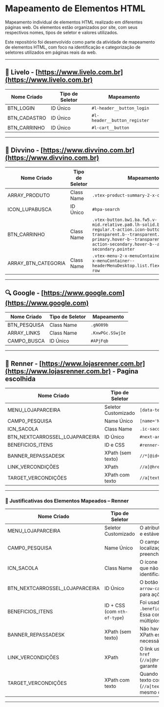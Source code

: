 # Mapeamento de Elementos HTML

Mapeamento individual de elementos HTML realizado em diferentes páginas web. Os elementos estão organizados por site, com seus respectivos nomes, tipos de seletor e valores utilizados.

Este repositório foi desenvolvido como parte da atividade de mapeamento de elementos HTML, com foco na identificação e categorização de seletores utilizados em páginas reais da web.


---

## 🔵 Livelo - [https://www.livelo.com.br](https://www.livelo.com.br)

| Nome Criado   | Tipo de Seletor | Mapeamento                |
|---------------|------------------|---------------------------|
| BTN_LOGIN     | ID Único         | `#l-header__button_login` |
| BTN_CADASTRO  | ID Único         | `#l-header__button_register` |
| BTN_CARRINHO  | ID Único         | `#l-cart__button`         |

---

## 🍷 Divvino - [https://www.divvino.com.br](https://www.divvino.com.br)

| Nome Criado        | Tipo de Seletor | Mapeamento                                                                 |
|--------------------|------------------|------------------------------------------------------------------------------|
| ARRAY_PRODUTO      | Class Name       | `.vtex-product-summary-2-x-container`                                       |
| ICON_LUPABUSCA     | ID Único         | `#hpa-search`                                                               |
| BTN_CARRINHO       | Class Name       | `.vtex-button.bw1.ba.fw5.v-mid.relative.pa0.lh-solid.br2.min-h-regular.t-action.icon-button.dib.bg-transparent.b--transparent.c-action-primary.hover-b--transparent.hover-bg-action-secondary.hover-b--action-secondary.pointer` |
| ARRAY_BTN_CATEGORIA| Class Name       | `.vtex-menu-2-x-menuContainer.vtex-menu-2-x-menuContainer--headerMenuDesktop.list.flex.pl0.mv0.flex-row` |

---

## 🔍 Google - [https://www.google.com](https://www.google.com)

| Nome Criado   | Tipo de Seletor | Mapeamento     |
|---------------|------------------|----------------|
| BTN_PESQUISA  | Class Name       | `.gNO89b`      |
| ARRAY_LINKS   | Class Name       | `.KxwPGc.SSwjIe` |
| CAMPO_BUSCA   | ID Único         | `#APjFqb`      |

---




## 👗 Renner - [https://www.lojasrenner.com.br](https://www.lojasrenner.com.br) - Pagina escolhida 





| Nome Criado               | Tipo de Seletor     | Mapeamento                                                                 |
|---------------------------|----------------------|----------------------------------------------------------------------------|
| MENU_LOJAPARCEIRA         | Seletor Customizado  | `[data-text="Lojas Parceiras"]`                                           |
| CAMP0_PESQUISA            | Name Único           | `[name='Ntt']`                                                             |
| ICN_SACOLA                | Class Name           | `.ic-sacola`                                                               |
| BTN_NEXTCARROSSEL_LOJAPARCEIRA | ID Único        | `#next-arrow-categoriesCarousel`                                          |
| BENEFICIOS_ITENS          | ID e CSS             | `#renner-beneficios` e `.beneficios:nth-of-type(1)`                        |
| BANNER_REPASSADESK        | XPath (sem texto)    | `//*[@id="repassadesk"]/div/a/img`                                         |
| LINK_VERCONDIÇÕES         | XPath                | `//a[@href='https://www.lojasrenner.com.br/regulamentos']`                 |
| TARGET_VERCONDIÇÕES       | XPath com texto      | `//a[text()='Ver condições']`                                              |

---

### 🧩 Justificativas dos Elementos Mapeados – Renner

| Nome Criado                     | Tipo de Seletor         | Justificativa |
|--------------------------------|--------------------------|---------------|
| MENU_LOJAPARCEIRA              | Seletor Customizado      |  O atributo `data-text="Lojas Parceiras"` foi o mais específico e estável para identificar o item de menu.|
| CAMP0_PESQUISA                 | Name Único               | O campo de busca possui o atributo `name='Ntt'`, permitindo localização rápida e sem ambiguidade, ideal para preenchimento automatizado. |
| ICN_SACOLA                     | Class Name               | O ícone da sacola possui uma classe exclusiva (`.ic-sacola`) que não sofre alteração com conteúdo dinâmico e permite identificação clara. |
| BTN_NEXTCARROSSEL_LOJAPARCEIRA| ID Único                 | O botão de próximo no carrossel tem um `id` único (`#next-arrow-categoriesCarousel`), sendo o melhor seletor possível para ações de navegação por elementos visuais. |
| BENEFICIOS_ITENS              | ID + CSS (com `nth-of-type`) | Foi usado `#renner-beneficios` para localizar a seção e `.beneficios:nth-of-type(1)` para acessar o primeiro item. Essa combinação garante precisão ao acessar um dos múltiplos elementos semelhantes. |
| BANNER_REPASSADESK            | XPath (sem texto)        | Não havia `id` ou `class` identificável na imagem. O uso de XPath estrutural (`//*[@id="repassadesk"]/div/a/img`) foi necessário para capturar o banner de forma precisa. |
| LINK_VERCONDIÇÕES             | XPath                    | O link usava `href`, mas sem `id`. O XPath baseado no atributo `href` (`//a[@href='https://www.lojasrenner.com.br/regulamentos']`) garante que o link correto seja selecionado. |
| TARGET_VERCONDIÇÕES           | XPath com texto          | Quando o objetivo é selecionar um link visível ao usuário com texto conhecido ("Ver condições"), o XPath por texto (`//a[text()='Ver condições']`) é mais intuitivo e seguro, mesmo que outros links apontem para o mesmo destino. |

---



